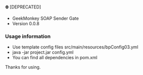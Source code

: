 :no_entry: [DEPRECATED]
* GeekMonkey SOAP Sender Gate
* Version 0.0.8

### Usage information ###

* Use template config files src/main/resources/bpConfig03.yml 
* java -jar project.jar config.yml
* You can find all dependencies in pom.xml 

Thanks for using.
